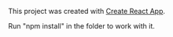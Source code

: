 This project was created with [Create React App](https://github.com/facebookincubator/create-react-app).

Run "npm install" in the folder to work with it.


